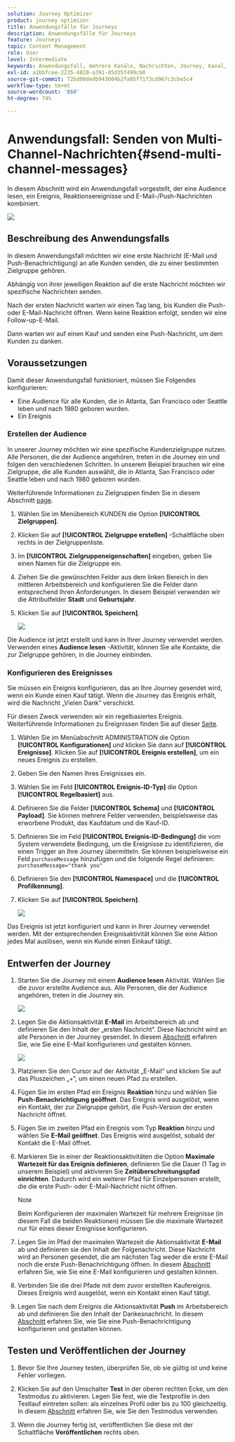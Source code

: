 ```yaml
---
solution: Journey Optimizer
product: journey optimizer
title: Anwendungsfälle für Journeys
description: Anwendungsfälle für Journeys
feature: Journeys
topic: Content Management
role: User
level: Intermediate
keywords: Anwendungsfall, mehrere Kanäle, Nachrichten, Journey, Kanal, Ereignisse, Push
exl-id: a1bbfcee-2235-4820-a391-d5d35f499cb0
source-git-commit: 72bd00dedb943604b2fa85f7173cd967c3cbe5c4
workflow-type: tm+mt
source-wordcount: '868'
ht-degree: 74%

---
```


# Anwendungsfall: Senden von Multi-Channel-Nachrichten{#send-multi-channel-messages}

In diesem Abschnitt wird ein Anwendungsfall vorgestellt, der eine Audience lesen, ein Ereignis, Reaktionsereignisse und E-Mail-/Push-Nachrichten kombiniert.

![](assets/jo-uc1.png)

## Beschreibung des Anwendungsfalls

In diesem Anwendungsfall möchten wir eine erste Nachricht (E-Mail und Push-Benachrichtigung) an alle Kunden senden, die zu einer bestimmten Zielgruppe gehören.

Abhängig von ihrer jeweiligen Reaktion auf die erste Nachricht möchten wir spezifische Nachrichten senden.

Nach der ersten Nachricht warten wir einen Tag lang, bis Kunden die Push- oder E-Mail-Nachricht öffnen. Wenn keine Reaktion erfolgt, senden wir eine Follow-up-E-Mail.

Dann warten wir auf einen Kauf und senden eine Push-Nachricht, um dem Kunden zu danken.

## Voraussetzungen

Damit dieser Anwendungsfall funktioniert, müssen Sie Folgendes konfigurieren:

* Eine Audience für alle Kunden, die in Atlanta, San Francisco oder Seattle leben und nach 1980 geboren wurden.
* Ein Ereignis

### Erstellen der Audience

In unserer Journey möchten wir eine spezifische Kundenzielgruppe nutzen. Alle Personen, die der Audience angehören, treten in die Journey ein und folgen den verschiedenen Schritten. In unserem Beispiel brauchen wir eine Zielgruppe, die alle Kunden auswählt, die in Atlanta, San Francisco oder Seattle leben und nach 1980 geboren wurden.

Weiterführende Informationen zu Zielgruppen finden Sie in diesem Abschnitt [page](../audience/about-audiences.md).

1. Wählen Sie im Menübereich KUNDEN die Option **[!UICONTROL Zielgruppen]**.

1. Klicken Sie auf **[!UICONTROL Zielgruppe erstellen]** -Schaltfläche oben rechts in der Zielgruppenliste.

1. Im **[!UICONTROL Zielgruppeneigenschaften]** eingeben, geben Sie einen Namen für die Zielgruppe ein.

1. Ziehen Sie die gewünschten Felder aus dem linken Bereich in den mittleren Arbeitsbereich und konfigurieren Sie die Felder dann entsprechend Ihren Anforderungen. In diesem Beispiel verwenden wir die Attributfelder **Stadt** und **Geburtsjahr**.

1. Klicken Sie auf **[!UICONTROL Speichern]**.

   ![](assets/add-attributes.png)

Die Audience ist jetzt erstellt und kann in Ihrer Journey verwendet werden. Verwenden eines **Audience lesen** -Aktivität, können Sie alle Kontakte, die zur Zielgruppe gehören, in die Journey einbinden.

### Konfigurieren des Ereignisses

Sie müssen ein Ereignis konfigurieren, das an Ihre Journey gesendet wird, wenn ein Kunde einen Kauf tätigt. Wenn die Journey das Ereignis erhält, wird die Nachricht „Vielen Dank“ verschickt.

Für diesen Zweck verwenden wir ein regelbasiertes Ereignis. Weiterführende Informationen zu Ereignissen finden Sie auf dieser [Seite](../event/about-events.md).

1. Wählen Sie im Menüabschnitt ADMINISTRATION die Option **[!UICONTROL Konfigurationen]** und klicken Sie dann auf **[!UICONTROL Ereignisse]**. Klicken Sie auf **[!UICONTROL Ereignis erstellen]**, um ein neues Ereignis zu erstellen.

1. Geben Sie den Namen Ihres Ereignisses ein.

1. Wählen Sie im Feld **[!UICONTROL Ereignis-ID-Typ]** die Option **[!UICONTROL Regelbasiert]** aus.

1. Definieren Sie die Felder **[!UICONTROL Schema]** und **[!UICONTROL Payload]**. Sie können mehrere Felder verwenden, beispielsweise das erworbene Produkt, das Kaufdatum und die Kauf-ID.

1. Definieren Sie im Feld **[!UICONTROL Ereignis-ID-Bedingung]** die vom System verwendete Bedingung, um die Ereignisse zu identifizieren, die einen Trigger an Ihre Journey übermitteln. Sie können beispielsweise ein Feld `purchaseMessage` hinzufügen und die folgende Regel definieren: `purchaseMessage="thank you"`

1. Definieren Sie den **[!UICONTROL Namespace]** und die **[!UICONTROL Profilkennung]**.

1. Klicken Sie auf **[!UICONTROL Speichern]**.

   ![](assets/jo-uc2.png)

Das Ereignis ist jetzt konfiguriert und kann in Ihrer Journey verwendet werden. Mit der entsprechenden Ereignisaktivität können Sie eine Aktion jedes Mal auslösen, wenn ein Kunde einen Einkauf tätigt.

## Entwerfen der Journey

1. Starten Sie die Journey mit einem **Audience lesen** Aktivität. Wählen Sie die zuvor erstellte Audience aus. Alle Personen, die der Audience angehören, treten in die Journey ein.

   ![](assets/jo-uc4.png)

1. Legen Sie die Aktionsaktivität **E-Mail** im Arbeitsbereich ab und definieren Sie den Inhalt der „ersten Nachricht“. Diese Nachricht wird an alle Personen in der Journey gesendet. In diesem [Abschnitt](../email/create-email.md) erfahren Sie, wie Sie eine E-Mail konfigurieren und gestalten können.

   ![](assets/jo-uc5.png)

1. Platzieren Sie den Cursor auf der Aktivität „E-Mail“ und klicken Sie auf das Pluszeichen „+“, um einen neuen Pfad zu erstellen.

1. Fügen Sie im ersten Pfad ein Ereignis **Reaktion** hinzu und wählen Sie **Push-Benachrichtigung geöffnet**. Das Ereignis wird ausgelöst, wenn ein Kontakt, der zur Zielgruppe gehört, die Push-Version der ersten Nachricht öffnet.

1. Fügen Sie im zweiten Pfad ein Ereignis vom Typ **Reaktion** hinzu und wählen Sie **E-Mail geöffnet**. Das Ereignis wird ausgelöst, sobald der Kontakt die E-Mail öffnet.

1. Markieren Sie in einer der Reaktionsaktivitäten die Option **Maximale Wartezeit für das Ereignis definieren**, definieren Sie die Dauer (1 Tag in unserem Beispiel) und aktivieren Sie **Zeitüberschreitungspfad einrichten**. Dadurch wird ein weiterer Pfad für Einzelpersonen erstellt, die die erste Push- oder E-Mail-Nachricht nicht öffnen.

   >[!NOTE]
   >
   >Beim Konfigurieren der maximalen Wartezeit für mehrere Ereignisse (in diesem Fall die beiden Reaktionen) müssen Sie die maximale Wartezeit nur für eines dieser Ereignisse konfigurieren.

1. Legen Sie im Pfad der maximalen Wartezeit die Aktionsaktivität **E-Mail** ab und definieren sie den Inhalt der Folgenachricht. Diese Nachricht wird an Personen gesendet, die am nächsten Tag weder die erste E-Mail noch die erste Push-Benachrichtigung öffnen. In diesem [Abschnitt](../email/create-email.md) erfahren Sie, wie Sie eine E-Mail konfigurieren und gestalten können.

1. Verbinden Sie die drei Pfade mit dem zuvor erstellten Kaufereignis. Dieses Ereignis wird ausgelöst, wenn ein Kontakt einen Kauf tätigt.

1. Legen Sie nach dem Ereignis die Aktionsaktivität **Push** im Arbeitsbereich ab und definieren Sie den Inhalt der Dankesnachricht. In diesem [Abschnitt](../push/create-push.md) erfahren Sie, wie Sie eine Push-Benachrichtigung konfigurieren und gestalten können.

## Testen und Veröffentlichen der Journey

1. Bevor Sie Ihre Journey testen, überprüfen Sie, ob sie gültig ist und keine Fehler vorliegen.

1. Klicken Sie auf den Umschalter **Test** in der oberen rechten Ecke, um den Testmodus zu aktivieren. Legen Sie fest, wie die Testprofile in den Testlauf eintreten sollen: als einzelnes Profil oder bis zu 100 gleichzeitig. In diesem [Abschnitt](testing-the-journey.md) erfahren Sie, wie Sie den Testmodus verwenden.

1. Wenn die Journey fertig ist, veröffentlichen Sie diese mit der Schaltfläche **Veröffentlichen** rechts oben.
